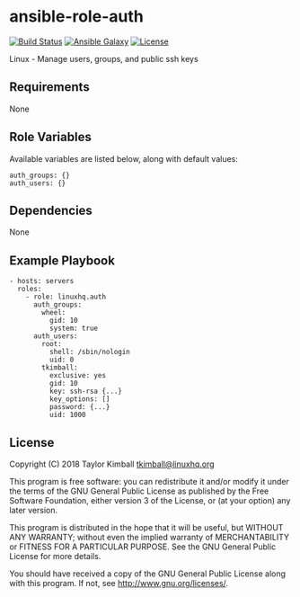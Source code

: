 # ansible-role-auth

[![Build Status](https://travis-ci.org/linuxhq/ansible-role-auth.svg?branch=master)](https://travis-ci.org/linuxhq/ansible-role-auth)
[![Ansible Galaxy](https://img.shields.io/badge/ansible--galaxy-auth-blue.svg?style=flat)](https://galaxy.ansible.com/linuxhq/auth)
[![License](https://img.shields.io/badge/license-GPLv3-brightgreen.svg?style=flat)](https://github.com/linuxhq/ansible-role-auth/blob/master/COPYING)

Linux - Manage users, groups, and public ssh keys

## Requirements

None

## Role Variables

Available variables are listed below, along with default values:

    auth_groups: {}
    auth_users: {}
      
## Dependencies

None

## Example Playbook

    - hosts: servers
      roles:
        - role: linuxhq.auth
          auth_groups:
            wheel:
              gid: 10
              system: true
          auth_users:
            root:
              shell: /sbin/nologin
              uid: 0
            tkimball:
              exclusive: yes
              gid: 10
              key: ssh-rsa {...}
              key_options: []
              password: {...}
              uid: 1000

## License

Copyright (C) 2018 Taylor Kimball <tkimball@linuxhq.org>

This program is free software: you can redistribute it and/or modify
it under the terms of the GNU General Public License as published by
the Free Software Foundation, either version 3 of the License, or
(at your option) any later version.

This program is distributed in the hope that it will be useful,
but WITHOUT ANY WARRANTY; without even the implied warranty of
MERCHANTABILITY or FITNESS FOR A PARTICULAR PURPOSE. See the
GNU General Public License for more details.

You should have received a copy of the GNU General Public License
along with this program. If not, see <http://www.gnu.org/licenses/>.
